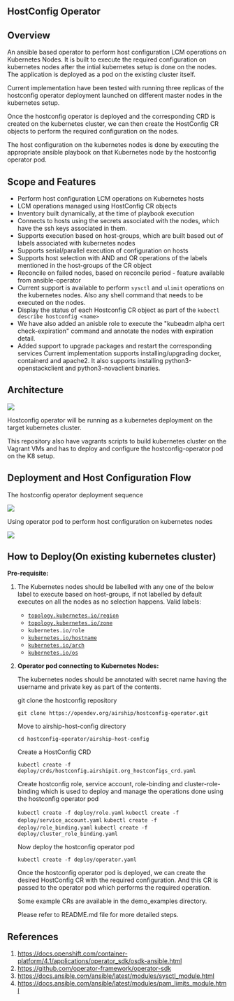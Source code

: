 ## HostConfig Operator


## Overview
An ansible based operator to perform host configuration LCM operations
on Kubernetes Nodes. It is built to execute the required configuration
on kubernetes nodes after the intial kubernetes setup is done on the nodes.
The application is deployed as a pod on the existing cluster itself.

Current implementation have been tested with running three replicas
of the hostconfig operator deployment launched on different master nodes
in the kubernetes setup.

Once the hostconfig operator is deployed and the corresponding CRD is
created on the kubernetes cluster, we can then create the HostConfig CR objects
to perform the required configuration on the nodes.

The host configuration on the kubernetes nodes is done by executing the
appropriate ansible playbook on that Kubernetes node by the
hostconfig operator pod.


## Scope and Features
* Perform host configuration LCM operations on Kubernetes hosts
* LCM operations managed using HostConfig CR objects
* Inventory built dynamically, at the time of playbook execution
* Connects to hosts using the secrets associated with the nodes, which have the
ssh keys associated in them.
* Supports execution based on host-groups, which are built based out of labels
associated with kubernetes nodes
* Supports serial/parallel execution of configuration on hosts
* Supports host selection with AND and OR operations of the labels mentioned
in the host-groups of the CR object
* Reconcile on failed nodes, based on reconcile period - feature available
from ansible-operator
* Current support is available to perform `sysctl` and `ulimit` operations
on the kubernetes nodes. Also any shell command that needs to be executed
on the nodes.
* Display the status of each Hostconfig CR object as part of the
`kubectl describe hostconfig <name>`
* We have also added an anisble role to execute the
"kubeadm alpha cert check-expiration" command and annotate the nodes
with expiration detail.
* Added support to upgrade packages and restart the corresponding services
Current implementation supports installing/upgrading docker, containerd and apache2.
It also supports installing python3-openstackclient and python3-novaclient binaries.

## Architecture

![](Deployment_Architecture.png)


Hostconfig operator will be running as a kubernetes deployment on the target
kubernetes cluster.

This repository also have vagrants scripts to build kubernetes cluster on the
Vagrant VMs and has to deploy and configure the hostconfig-operator pod
on the K8 setup.

## Deployment and Host Configuration Flow

The hostconfig operator deployment sequence

![](deployment_flow.png)

Using operator pod to perform host configuration on kubernetes nodes

![](CR_creation_flow.png)


## How to Deploy(On existing kubernetes cluster)

**Pre-requisite:**

1. The Kubernetes nodes should be labelled with any one of the below label
to execute based on host-groups, if not labelled by default executes on
all the nodes as no selection happens.
    Valid labels:
    * [`topology.kubernetes.io/region`](https://kubernetes.io/docs/reference/kubernetes-api/labels-annotations-taints/#topologykubernetesiozone)
    * [`topology.kubernetes.io/zone`](https://kubernetes.io/docs/reference/kubernetes-api/labels-annotations-taints/#topologykubernetesioregion)
    * `kubernetes.io/role`
    * [`kubernetes.io/hostname`](https://kubernetes.io/docs/reference/kubernetes-api/labels-annotations-taints/#kubernetes-io-hostname)
    * [`kubernetes.io/arch`](https://kubernetes.io/docs/reference/kubernetes-api/labels-annotations-taints/#kubernetes-io-arch)
    * [`kubernetes.io/os`](https://kubernetes.io/docs/reference/kubernetes-api/labels-annotations-taints/#kubernetes-io-os)

2. **Operator pod connecting to Kubernetes Nodes:**

    The kubernetes nodes should be annotated with secret name having
    the username and private key as part of the contents.

    git clone the hostconfig repository

    `git clone https://opendev.org/airship/hostconfig-operator.git`

    Move to airship-host-config directory

    `cd hostconfig-operator/airship-host-config`

    Create a HostConfig CRD

    `kubectl create -f deploy/crds/hostconfig.airshipit.org_hostconfigs_crd.yaml`

    Create hostconfig role, service account, role-binding and
    cluster-role-binding which is used to deploy and manage the operations done
    using the hostconfig operator pod

    `kubectl create -f deploy/role.yaml`
    `kubectl create -f deploy/service_account.yaml`
    `kubectl create -f deploy/role_binding.yaml`
    `kubectl create -f deploy/cluster_role_binding.yaml`

    Now deploy the hostconfig operator pod

    `kubectl create -f deploy/operator.yaml`

    Once the hostconfig operator pod is deployed, we can create the desired
    HostConfig CR with the required configuration. And this CR is passed to the
    operator pod which performs the required operation.

    Some example CRs are available in the demo_examples directory.

    Please refer to README.md file for more detailed steps.

## References

1. https://docs.openshift.com/container-platform/4.1/applications/operator_sdk/osdk-ansible.html
2. https://github.com/operator-framework/operator-sdk
3. https://docs.ansible.com/ansible/latest/modules/sysctl_module.html
4. https://docs.ansible.com/ansible/latest/modules/pam_limits_module.html
